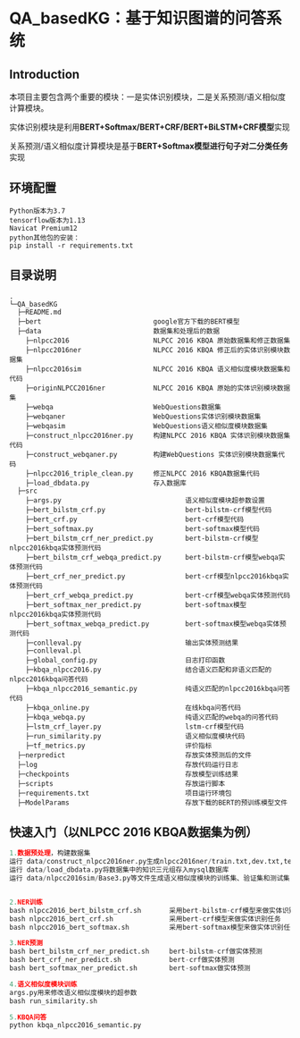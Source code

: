 # QA_basedKG：基于知识图谱的问答系统

## Introduction

本项目主要包含两个重要的模块：一是实体识别模块，二是关系预测/语义相似度计算模块。

实体识别模块是利用**BERT+Softmax/BERT+CRF/BERT+BiLSTM+CRF模型**实现

关系预测/语义相似度计算模块是基于**BERT+Softmax模型进行句子对二分类任务**实现

## 环境配置

    Python版本为3.7
    tensorflow版本为1.13
    Navicat Premium12
    python其他包的安装：
    pip install -r requirements.txt

## 目录说明

    .
    └─QA_basedKG
      ├─README.md
      ├─bert							google官方下载的BERT模型
      ├─data							数据集和处理后的数据
        ├─nlpcc2016    					NLPCC 2016 KBQA 原始数据集和修正数据集
        ├─nlpcc2016ner      			NLPCC 2016 KBQA 修正后的实体识别模块数据集
        ├─nlpcc2016sim              	NLPCC 2016 KBQA 语义相似度模块数据集和代码
        ├─originNLPCC2016ner        	NLPCC 2016 KBQA 原始的实体识别模块数据集
        ├─webqa                   		WebQuestions数据集
        ├─webqaner               		WebQuestions实体识别模块数据集
        ├─webqasim                  	WebQuestions语义相似度模块数据集
        ├─construct_nlpcc2016ner.py     构建NLPCC 2016 KBQA 实体识别模块数据集代码
        ├─construct_webqaner.py         构建WebQuestions 实体识别模块数据集代码
        ├─nlpcc2016_triple_clean.py		修正NLPCC 2016 KBQA数据集代码
        ├─load_dbdata.py             	存入数据库
      ├─src
        ├─args.py               				语义相似度模块超参数设置
        ├─bert_bilstm_crf.py            		bert-bilstm-crf模型代码
        ├─bert_crf.py                   		bert-crf模型代码
        ├─bert_softmax.py               		bert-softmax模型代码        
        ├─bert_bilstm_crf_ner_predict.py        bert-bilstm-crf模型nlpcc2016kbqa实体预测代码                   
        ├─bert_bilstm_crf_webqa_predict.py      bert-bilstm-crf模型webqa实体预测代码            
        ├─bert_crf_ner_predict.py               bert-crf模型nlpcc2016kbqa实体预测代码     
        ├─bert_crf_webqa_predict.py             bert-crf模型webqa实体预测代码        
        ├─bert_softmax_ner_predict.py           bert-softmax模型nlpcc2016kbqa实体预测代码         
        ├─bert_softmax_webqa_predict.py         bert-softmax模型webqa实体预测代码             
        ├─conlleval.py                          输出实体预测结果
        ├─conlleval.pl                         
        ├─global_config.py						日志打印函数
        ├─kbqa_nlpcc2016.py						结合语义匹配和非语义匹配的nlpcc2016kbqa问答代码
        ├─kbqa_nlpcc2016_semantic.py  			纯语义匹配的nlpcc2016kbqa问答代码
        ├─kbqa_online.py						在线kbqa问答代码
        ├─kbqa_webqa.py							纯语义匹配的webqa的问答代码
        ├─lstm_crf_layer.py						lstm-crf模型代码
        ├─run_similarity.py						语义相似度模块代码
        ├─tf_metrics.py							评价指标
      ├─nerpredict                             	存放实体预测后的文件
      ├─log                             		存放代码运行日志
      ├─checkpoints                            	存放模型训练结果
      ├─scripts                        			存放运行脚本
      ├─requirements.txt                       	项目运行环境包
      ├─ModelParams								存放下载的BERT的预训练模型文件

## 快速入门（以NLPCC 2016 KBQA数据集为例）

```python
1.数据预处理，构建数据集
运行 data/construct_nlpcc2016ner.py生成nlpcc2016ner/train.txt,dev.txt,test.txt，即实体识别模块的训练集、验证集和测试集
运行 data/load_dbdata.py将数据集中的知识三元组存入mysql数据库
运行 data/nlpcc2016sim/Base3.py等文件生成语义相似度模块的训练集、验证集和测试集


2.NER训练
bash nlpcc2016_bert_bilstm_crf.sh  		采用bert-bilstm-crf模型来做实体识别任务
bash nlpcc2016_bert_crf.sh  			采用bert-crf模型来做实体识别任务
bash nlpcc2016_bert_softmax.sh  		采用bert-softmax模型来做实体识别任务

3.NER预测
bash bert_bilstm_crf_ner_predict.sh 	bert-bilstm-crf做实体预测
bash bert_crf_ner_predict.sh  			bert-crf做实体预测
bash bert_softmax_ner_predict.sh  		bert-softmax做实体预测

4.语义相似度模块训练
args.py用来修改语义相似度模块的超参数
bash run_similarity.sh

5.KBQA问答
python kbqa_nlpcc2016_semantic.py
```

​    



